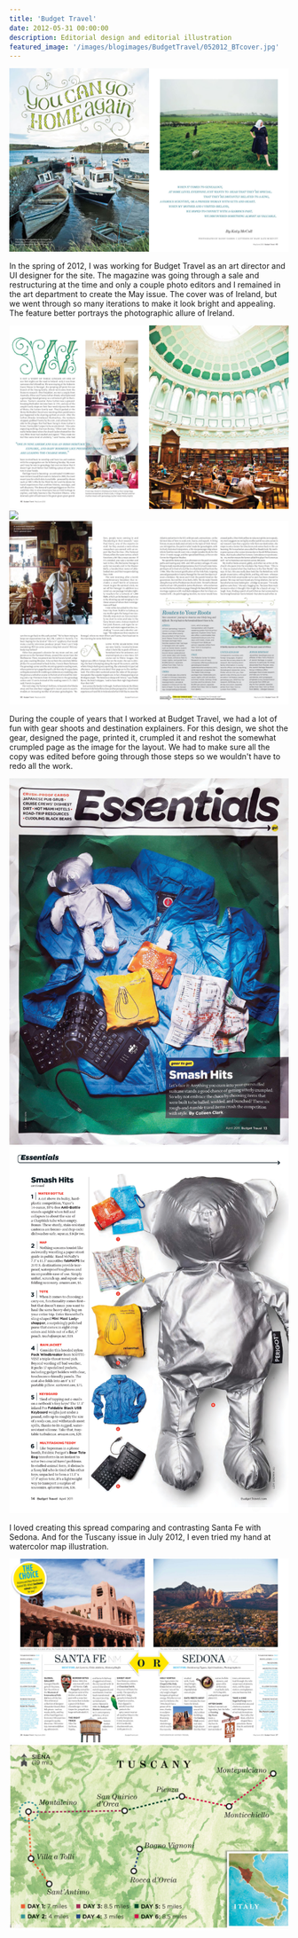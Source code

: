```yaml
---
title: 'Budget Travel'
date: 2012-05-31 00:00:00
description: Editorial design and editorial illustration
featured_image: '/images/blogimages/BudgetTravel/052012_BTcover.jpg'
---
```


![](/images/blogimages/BudgetTravel/irelandspread1.jpg)

In the spring of 2012, I was working for Budget Travel as an art director and UI designer for the site. The magazine was going through a sale and restructuring at the time and only a couple photo editors and I remained in the art department to create the May issue. The cover was of Ireland, but we went through so many iterations to make it look bright and appealing. The feature better portrays the photographic allure of Ireland. 

<div class="gallery" data-columns="3">
	<img src="/images/blogimages/BudgetTravel/irelandspread2.jpg">
	<img src="/images/blogimages/BudgetTravel/irelandspread3.jpg">
	<img src="/images/blogimages/BudgetTravel/irelandspread4.jpg">
</div>

During the couple of years that I worked at Budget Travel, we had a lot of fun with gear shoots and destination explainers. For this design, we shot the gear, designed the page, printed it, crumpled it and reshot the somewhat crumpled page as the image for the layout. We had to make sure all the copy was edited before going through those steps so we wouldn't have to redo all the work.
 
<div class="gallery" data-columns="2">
	<img src="/images/blogimages/BudgetTravel/11Apr_Crumple-Gear-1.jpg">
	<img src="/images/blogimages/BudgetTravel/11Apr_Crumple-Gear-2.jpg">
	</div>
	
I loved creating this spread comparing and contrasting Santa Fe with Sedona. And for the Tuscany issue in July 2012, I even tried my hand at watercolor map illustration.
	
<div class="gallery" data-columns="2">
	<img src="/images/blogimages/BudgetTravel/Santafe-Sedona.jpg">
	<img src="/images/blogimages/BudgetTravel/Tuscanymap.jpg">
</div>




